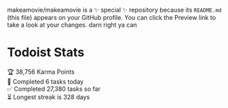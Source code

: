 makeamovie/makeamovie is a ✨ special ✨ repository because its `README.md` (this file) appears on your GitHub profile.
You can click the Preview link to take a look at your changes. darn right ya can

# Todoist Stats

<!-- TODO-IST:START -->
🏆  38,756 Karma Points           
🌸  Completed 6 tasks today           
✅  Completed 27,380 tasks so far           
⏳  Longest streak is 328 days
<!-- TODO-IST:END -->
